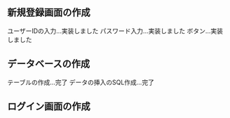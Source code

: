 ## 新規登録画面の作成
ユーザーIDの入力...実装しました
パスワード入力...実装しました
ボタン...実装しました

## データベースの作成
テーブルの作成...完了
データの挿入のSQL作成...完了
## ログイン画面の作成